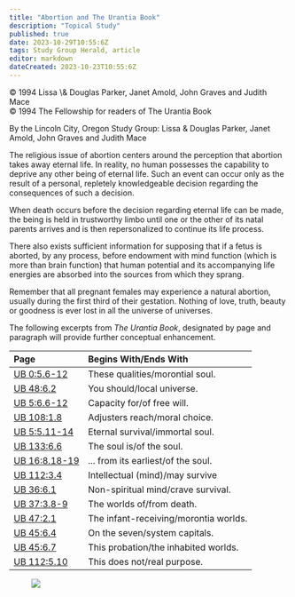 ```yaml
---
title: "Abortion and The Urantia Book"
description: "Topical Study"
published: true
date: 2023-10-29T10:55:6Z
tags: Study Group Herald, article
editor: markdown
dateCreated: 2023-10-23T10:55:6Z
---
```


<p class="v-card v-sheet theme--light gray lighten-3 px-2">© 1994 Lissa \& Douglas Parker, Janet Amold, John Graves and Judith Mace<br>© 1994 The Fellowship for readers of The Urantia Book</p>

By the Lincoln City, Oregon Study Group:
Lissa \& Douglas Parker, Janet Amold, John Graves and Judith Mace

The religious issue of abortion centers around the perception that abortion takes away eternal life. In reality, no human possesses the capability to deprive any other being of eternal life. Such an event can occur only as the result of a personal, repletely knowledgeable decision regarding the consequences of such a decision.

When death occurs before the decision regarding eternal life can be made, the being is held in trustworthy limbo until one or the other of its natal parents arrives and is then repersonalized to continue its life process.

There also exists sufficient information for supposing that if a fetus is aborted, by any process, before endowment with mind function (which is more than brain function) that human potential and its accompanying life energies are absorbed into the sources from which they sprang.

Remember that all pregnant females may experience a natural abortion, usually during the first third of their gestation. Nothing of love, truth, beauty or goodness is ever lost in all the universe of universes.

The following excerpts from _The Urantia Book_, designated by page and paragraph will provide further conceptual enhancement.

| Page | Begins With/Ends With |
| :--- | :--- |
| [UB 0:5.6-12](/en/The_Urantia_Book/0#p5_6) | These qualities/morontial soul. |
| [UB 48:6.2](/en/The_Urantia_Book/48#p6_2) | You should/local universe. |
| [UB 5:6.6-12](/en/The_Urantia_Book/5#p6_6) | Capacity for/of free will. |
| [UB 108:1.8](/en/The_Urantia_Book/108#p1_8) | Adjusters reach/moral choice. |
| [UB 5:5.11-14](/en/The_Urantia_Book/5#p5_11) | Eternal survival/immortal soul. |
| [UB 133:6.6](/en/The_Urantia_Book/133#p6_6) | The soul is/of the soul. |
| [UB 16:8.18-19](/en/The_Urantia_Book/16#p8_18) | ... from its earliest/of the soul. |
| [UB 112:3.4](/en/The_Urantia_Book/112#p3_4) | Intellectual (mind)/may survive |
| [UB 36:6.1](/en/The_Urantia_Book/36#p6_1) | Non-spiritual mind/crave survival. |
| [UB 37:3.8-9](/en/The_Urantia_Book/37#p3_8) | The worlds of/from death. |
| [UB 47:2.1](/en/The_Urantia_Book/47#p2_1) | The infant-receiving/morontia worlds. |
| [UB 45:6.4](/en/The_Urantia_Book/45#p6_4) | On the seven/system capitals. |
| [UB 45:6.7](/en/The_Urantia_Book/45#p6_7) | This probation/the inhabited worlds. |
| [UB 112:5.10](/en/The_Urantia_Book/112#p5_10) | This does not/real purpose. |

<figure id="Figure_1" class="image urantiapedia">
<img src="/image/article/Study_Group_Herald/consulting.jpg">
</figure>